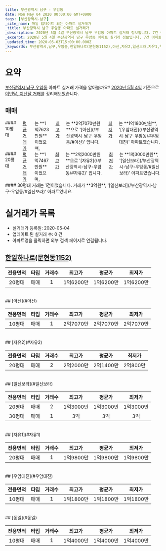 ```yaml
---
title: 부산광역시 남구 - 우암동
date: Mon May 04 2020 00:00:00 GMT+0900
tags: [부산광역시-남구]
_site_name: 매일 업데이트 되는 아파트 실거래가
_title: 부산광역시 남구 우암동 아파트 실거래가
_description: 2020년 5월 4일 부산광역시 남구 우암동 아파트 실거래 정보입니다. 7건 아파트 정보가 있습니다.
_excerpt: 2020년 5월 4일 부산광역시 남구 우암동 아파트 실거래 정보입니다. 7건 아파트 정보가 있습니다.
_updated_time: 2020-05-03T15:00:00.000Z
_keywords: 부산광역시,남구,우암동,한일하나로(문현동1152),아신,자유2,일신보라,자유1,우암대진,동일
---
```





# 요약
<ins>부산광역시 남구 우암동</ins> 아파트 실거래 가격을 알아볼까요? <ins>2020년 5월 4일</ins> 기준으로 <ins>이번달, 지난달 거래</ins>를 정리해보았습니다.

## 매매
<div class="container">
<div class="six columns" markdown="1">
#### 10평대
<ins>평균 거래가</ins>는 **1억7623만원**이었으며, <ins>최고가</ins>는 **2억7070만원**으로 '[아신](/부산광역시-남구-우암동/#아신)' 입니다. <ins>최저가</ins>는 **1억1800만원**, '[우암대진](/부산광역시-남구-우암동/#우암대진)' 아파트였습니다.
</div>
<div class="six columns" markdown="1">
#### 20평대
<ins>평균 거래가</ins>는 **1억7467만원**이었으며, <ins>최고가</ins>는 **2억2000만원**으로 '[자유2](/부산광역시-남구-우암동/#자유2)' 입니다. <ins>최저가</ins>는 **1억3000만원**, '[일신보라](/부산광역시-남구-우암동/#일신보라)' 아파트였습니다.
</div>
</div>
<div class="container">
<div class="twelve columns" markdown="1">
#### 30평대
거래는 1건이었습니다. 거래가 **3억원**, '[일신보라](/부산광역시-남구-우암동/#일신보라)' 아파트였네요.
</div>
</div>



# 실거래가 목록
- 실거래가 등록일: 2020-05-04
- 업데이트 된 실거래 수: 0 건
- 아파트명을 클릭하면 외부 검색 페이지로 연결됩니다.

## [한일하나로(문현동1152)](#한일하나로문현동1152)

|전용면적|타입|거래수|최고가|평균가|최저가|
|:---:|:---:|:---:|:---:|:---:|:---:|
|20평대|<span class="deal-type-1">매매</span>|1|1억6200만|1억6200만|1억6200만|

<br/>
## [아신](#아신)

|전용면적|타입|거래수|최고가|평균가|최저가|
|:---:|:---:|:---:|:---:|:---:|:---:|
|10평대|<span class="deal-type-1">매매</span>|1|2억7070만|2억7070만|2억7070만|

<br/>
## [자유2](#자유2)

|전용면적|타입|거래수|최고가|평균가|최저가|
|:---:|:---:|:---:|:---:|:---:|:---:|
|20평대|<span class="deal-type-1">매매</span>|2|2억2000만|2억1400만|2억800만|

<br/>
## [일신보라](#일신보라)

|전용면적|타입|거래수|최고가|평균가|최저가|
|:---:|:---:|:---:|:---:|:---:|:---:|
|20평대|<span class="deal-type-1">매매</span>|2|1억3000만|1억3000만|1억3000만|
|30평대|<span class="deal-type-1">매매</span>|1|3억|3억|3억|

<br/>
## [자유1](#자유1)

|전용면적|타입|거래수|최고가|평균가|최저가|
|:---:|:---:|:---:|:---:|:---:|:---:|
|20평대|<span class="deal-type-1">매매</span>|1|1억9800만|1억9800만|1억9800만|

<br/>
## [우암대진](#우암대진)

|전용면적|타입|거래수|최고가|평균가|최저가|
|:---:|:---:|:---:|:---:|:---:|:---:|
|10평대|<span class="deal-type-1">매매</span>|1|1억1800만|1억1800만|1억1800만|

<br/>
## [동일](#동일)

|전용면적|타입|거래수|최고가|평균가|최저가|
|:---:|:---:|:---:|:---:|:---:|:---:|
|10평대|<span class="deal-type-1">매매</span>|1|1억4000만|1억4000만|1억4000만|

<br/>



